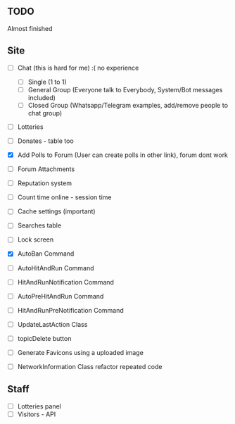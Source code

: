 ## TODO
Almost finished

## Site
- [ ] Chat (this is hard for me) :( no experience
   - [ ] Single (1 to 1)
   - [ ] General Group (Everyone talk to Everybody, System/Bot messages included)
   - [ ] Closed Group (Whatsapp/Telegram examples, add/remove people to chat group)
- [ ] Lotteries
- [ ] Donates - table too
- [x] Add Polls to Forum (User can create polls in other link), forum dont work
- [ ] Forum Attachments
- [ ] Reputation system
- [ ] Count time online - session time
- [ ] Cache settings (important)
- [ ] Searches table
- [ ] Lock screen
- [x] AutoBan Command
- [ ] AutoHitAndRun Command
- [ ] HitAndRunNotification Command
- [ ] AutoPreHitAndRun Command
- [ ] HitAndRunPreNotification Command
- [ ] UpdateLastAction Class
- [ ] topicDelete button
- [ ] Generate Favicons using a uploaded image
- [ ] NetworkInformation Class refactor repeated code


## Staff
- [ ] Lotteries panel
- [ ] Visitors - API
